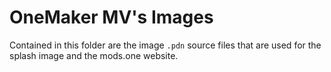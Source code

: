 # OneMaker MV's Images
Contained in this folder are the image `.pdn` source files that are used for the splash image and the mods.one website.